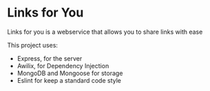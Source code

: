 # Links for You
Links for you is a webservice that allows you to share links with ease

This project uses:
 - Express, for the server
 - Awilix, for Dependency Injection
 - MongoDB and Mongoose for storage
 - Eslint for keep a standard code style